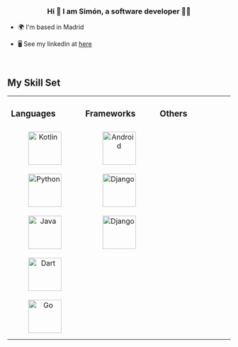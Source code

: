 ### <div align="center">Hi 👋 I am Simón, a software developer 👨‍💻</div>  
  

- 🌍  I'm based in Madrid
  

- 🖥️  See my linkedin at [here](https://www.linkedin.com/in/sim%C3%B3n-delgado-vallejo-52b3a32a6/) 


<br/>  


## My Skill Set  
<table><tr><td valign="top" width="33%">



### Languages  
<div align="center">  
<a href="https://kotlinlang.org/" target="_blank"><img style="margin: 10px" src="https://github.com/user-attachments/assets/4910f894-f617-4433-b6ef-35e61cc14685" alt="Kotlin" height="75" /></a>  
<a href="https://www.python.org/" target="_blank"><img style="margin: 10px" src="https://github.com/user-attachments/assets/1f19c838-30c9-4466-bc92-6af716f7b63c" alt="Python" height="75" /></a>  
<a href="https://www.java.com/" target="_blank"><img style="margin: 10px" src="https://github.com/user-attachments/assets/cf2354b4-2837-4494-8ca4-d77b18d089d9" alt="Java" height="75" /></a>  
<img style="margin: 10px" src="https://github.com/user-attachments/assets/200b6588-a9fc-4038-bfe8-4be2662f52d3" alt="Dart" height="75" /> 
<img style="margin: 10px" src="https://github.com/user-attachments/assets/79cd432d-fd6d-40c0-a2e2-50a03643ceaf" alt="Go" height="75" />  
</div>

</td><td valign="top" width="33%">


### Frameworks  
<div align="center">
<a href="https://www.android.com/intl/en_in/" target="_blank"><img style="margin: 10px" src="https://github.com/user-attachments/assets/bf9c0c81-0433-441a-8c66-98d110e1b58c" alt="Android" height="75" /></a>  
<a href="https://www.djangoproject.com/" target="_blank"><img style="margin: 10px" src="https://github.com/user-attachments/assets/6ef39eb6-6683-44a5-b86b-84b2ca3f61c8" alt="Django" height="75" /></a>  
<a href="https://spring.io/projects/spring-boot" target="_blank"><img style="margin: 10px" src="https://github.com/user-attachments/assets/ff2865d5-df8e-4f27-a782-4c1caecace71" alt="Django" height="75" /></a>  
</div>

</td><td valign="top" width="33%">



### Others  


